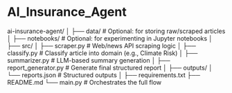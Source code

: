 # AI_Insurance_Agent
ai-insurance-agent/
│
├── data/                     # Optional: for storing raw/scraped articles
│
├── notebooks/                # Optional: for experimenting in Jupyter notebooks
│
├── src/
│   ├── scraper.py            # Web/news API scraping logic
│   ├── classify.py           # Classify article into domain (e.g., Climate Risk)
│   ├── summarizer.py         # LLM-based summary generation
│   ├── report_generator.py   # Generate final structured report
│
├── outputs/
│   └── reports.json          # Structured outputs
│
├── requirements.txt
├── README.md
└── main.py                   # Orchestrates the full flow
